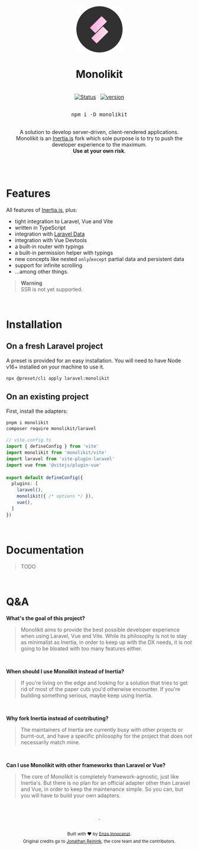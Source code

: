 <br>

<p align="center">
  <img src=".github/assets/logo-round.svg" style="width:125px;" />
</p>

<h1 align="center">Monolikit</h1>

<p align="center">
  <br />
  <a href="https://github.com/monolikit/monolikit/actions/workflows/test.yml"><img alt="Status" src="https://github.com/monolikit/monolikit/actions/workflows/test.yml/badge.svg"></a>
  <span>&nbsp;</span>
  <a href="https://github.com/monolikit/monolikit/releases"><img alt="version" src="https://img.shields.io/github/v/release/monolikit/monolikit?include_prereleases&label=version&logo=github&logoColor=white"></a>
  <br />
  <br />
  <pre><div align="center">npm i -D monolikit</div></pre>
</p>


<div align="center">
  <br />
  A solution to develop server-driven, client-rendered applications.
  <br />
  Monolikit is an <a href="https://inertiajs.com">Inertia.js</a> fork which sole purpose is to try to push the developer experience to the maximum.
  <br />
  <b>Use at your own risk</b>.
  <br />
  <br />
  <br />
</div>

<br>

#   Features

All features of [Inertia.js](https://inertiajs.com), plus: 
- tight integration to Laravel, Vue and Vite
- written in TypeScript
- integration with [Laravel Data](https://github.com/spatie/laravel-data)
- integration with Vue Devtools
- a built-in router with typings
- a built-in permission helper with typings
- new concepts like nested `only`/`except` partial data and persistent data
- support for infinite scrolling
- ...among other things.

> **Warning** <br />
> SSR is not yet supported.

&nbsp;


# Installation

## On a fresh Laravel project

A preset is provided for an easy installation. You will need to have Node v16+ installed on your machine to use it.

```sh
npx @preset/cli apply laravel:monolikit
```

## On an existing project

First, install the adapters:

```sh
pnpm i monolikit
composer require monolikit/laravel
```

```ts
// vite.config.ts
import { defineConfig } from 'vite'
import monolikit from 'monolikit/vite'
import laravel from 'vite-plugin-laravel'
import vue from '@vitejs/plugin-vue'

export default defineConfig({
  plugins: [
    laravel(),
    monolikit({ /* options */ }),
    vue(),
  ]
})
```

&nbsp;

# Documentation

> TODO

&nbsp;

# Q&A

**What's the goal of this project?**
> Monolikit aims to provide the best possible developer experience when using Laravel, Vue and Vite. While its philosophy is not to stay as minimalist as Inertia, in order to keep up with the DX needs, it is not going to be bloated with too many features either.
<br/>

**When should I use Monolikit instead of Inertia?**
> If you're living on the edge and looking for a solution that tries to get rid of most of the paper cuts you'd otherwise encounter. If you're building something serious, maybe keep using Inertia.

&nbsp;

**Why fork Inertia instead of contributing?**
> The maintainers of Inertia are currently busy with other projects or burnt-out, and have a specific philosophy for the project that does not necessarily match mine.

&nbsp;

**Can I use Monolikit with other frameworks than Laravel or Vue?**
> The core of Monolikit is completely framework-agnostic, just like Inertia's. But there is no plan for an official adapter other than Laravel and Vue, in order to keep the maintenance simple. So you can, but you will have to build your own adapters.


<p align="center">
  <br />
  <br />
  ·
  <br />
  <br />
  <sub>Built with ❤︎ by <a href="https://github.com/enzoinnocenzi">Enzo Innocenzi</a>. <br/> Original credits go to <a href="https://reinink.ca">Jonathan Reinink</a>, the core team and the contributors.</sub>
</p>
